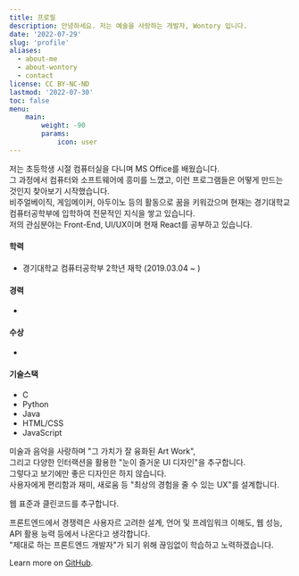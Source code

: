 ```yaml
---
title: 프로필
description: 안녕하세요. 저는 예술을 사랑하는 개발자, Wontory 입니다.
date: '2022-07-29'
slug: 'profile'
aliases:
  - about-me
  - about-wontory
  - contact
license: CC BY-NC-ND
lastmod: '2022-07-30'
toc: false
menu:
    main: 
        weight: -90
        params:
            icon: user
---
```


저는 초등학생 시절 컴퓨터실을 다니며 MS Office를 배웠습니다.  
그 과정에서 컴퓨터와 소프트웨어에 흥미를 느꼈고, 이런 프로그램들은 어떻게 만드는 것인지 찾아보기 시작했습니다.  
비주얼베이직, 게임메이커, 아두이노 등의 활동으로 꿈을 키워갔으며 현재는 경기대학교 컴퓨터공학부에 입학하여 전문적인 지식을 쌓고 있습니다.  
저의 관심분야는 Front-End, UI/UX이며 현재 React를 공부하고 있습니다.

#### 학력
* 경기대학교 컴퓨터공학부 2학년 재학 (2019.03.04 ~ )

#### 경력
* 

#### 수상
* 

#### 기술스택
* C
* Python
* Java
* HTML/CSS
* JavaScript

미술과 음악을 사랑하며 "그 가치가 잘 융화된 Art Work",  
그리고 다양한 인터랙션을 활용한 "눈이 즐거운 UI 디자인"을 추구합니다.  
그렇다고 보기에만 좋은 디자인은 하지 않습니다.  
사용자에게 편리함과 재미, 새로움 등 "최상의 경험을 줄 수 있는 UX"를 설계합니다.

웹 표준과 클린코드를 추구합니다.

프론트엔드에서 경쟁력은 사용자르 고려한 설계, 언어 및 프레임워크 이해도, 웹 성능, API 활용 능력 등에서 나온다고 생각합니다.  
"제대로 하는 프론트엔드 개발자"가 되기 위해 끊임없이 학습하고 노력하겠습니다.

Learn more on [GitHub](https://github.com/wontory).
